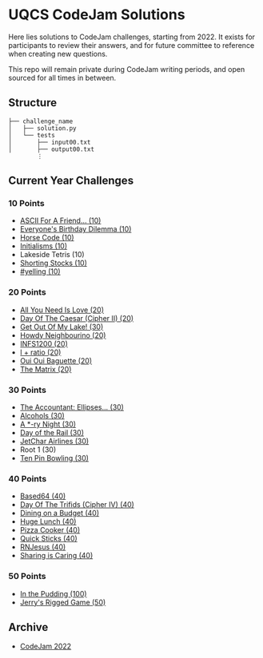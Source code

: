 # UQCS CodeJam Solutions

Here lies solutions to CodeJam challenges, starting from 2022. It exists for participants to review their answers, and for future committee to reference when creating new questions. 

This repo will remain private during CodeJam writing periods, and open sourced for all times in between.

## Structure

```
├── challenge_name
│   ├── solution.py
│   └── tests
│       ├── input00.txt
│       ├── output00.txt
        ⋮
```

## Current Year Challenges

### 10 Points
- [ASCII For A Friend... (10)](2022/ascii-for-a-friend)
- [Everyone's Birthday Dilemma (10)](2022/everyones-birthday-dilemma)
- [Horse Code (10)](2022/horse-code)
- [Initialisms (10)](2022/initialisms)
- Lakeside Tetris (10)
- [Shorting Stocks (10)](2022/shorting-stocks)
- [#yelling (10)](2022/#yelling)

### 20 Points
- [All You Need Is Love (20)](2022/all-you-need-is-love)
- [Day Of The Caesar (Cipher II) (20)](2022/day-of-the-caesar)
- [Get Out Of My Lake! (30)](2022/get-out-of-my-lake)
- [Howdy Neighbourino (20)](2022/howdy-neighbourino)
- [INFS1200 (20)](2022/INFS1200/)
- [l + ratio (20)](2022/l-ratio)
- [Oui Oui Baguette (20)](2022/oui-oui-baguette)
- [The Matrix (20)](2022/the-matrix)

### 30 Points
- [The Accountant: Ellipses... (30)](2022/the-accountant)
- [Alcohols (30)](2022/alcohols)
- [A \*-ry Night (30)](2022/a-starry-night)
- [Day of the Rail (30)](2022/day-of-the-rail)
- [JetChar Airlines (30)](2022/jetchar-airlines)
- Root 1 (30)
- [Ten Pin Bowling (30)](2022/ten-pin-bowling)

### 40 Points
- [Based64 (40)](2022/based64)
- [Day Of The Trifids (Cipher IV) (40)](2022/day-of-the-trifids) 
- [Dining on a Budget (40)](2022/dining-on-a-budget)
- [Huge Lunch (40)](2022/huge-lunch)
- [Pizza Cooker (40)](2022/pizza-cooker)
- [Quick Sticks (40)](2022/quick-sticks)
- [RNJesus (40)](2022/rnjesus)
- [Sharing is Caring (40)](2022/sharing-is-caring)

### 50 Points
- [In the Pudding (100)](2022/in-the-pudding)
- [Jerry's Rigged Game (50)](2022/jerrys-rigged-game/)

## Archive

- [CodeJam 2022](2022)
